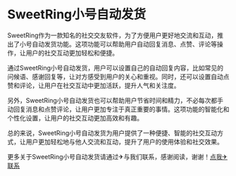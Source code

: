 # SweetRing小号自动发货

SweetRing作为一款知名的社交交友软件，为了方便用户更好地交流和互动，推出了小号自动发货功能。这项功能可以帮助用户自动回复消息、点赞、评论等操作，让用户的社交互动更加轻松和便捷。

通过SweetRing小号自动发货，用户可以设置自己的自动回复内容，比如常见的问候语、感谢回复等，让对方感受到用户的关心和重视。同时，还可以设置自动点赞和评论，让用户在社交互动中更加活跃，提升人气和关注度。

另外，SweetRing小号自动发货也可以帮助用户节省时间和精力，不必每次都手动回复消息和点赞评论，让用户更加专注于真正重要的事情。这项功能的智能化和个性化设置，让用户的社交互动更加高效和有趣。

总的来说，SweetRing小号自动发货为用户提供了一种便捷、智能的社交互动方式，让用户更加轻松地与他人交流和互动，提升了用户的使用体验和社交效果。

更多关于SweetRing小号自动发货请通过✈与我们联系，感谢阅读，谢谢！[点我✈联系](https://w.k02.cc)